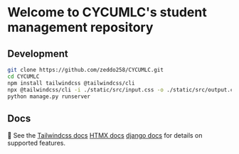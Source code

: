 # Welcome to CYCUMLC's student management repository



## Development
```sh
git clone https://github.com/zeddo258/CYCUMLC.git
cd CYCUMLC
npm install tailwindcss @tailwindcss/cli
npx @tailwindcss/cli -i ./static/src/input.css -o ./static/src/output.css --watch
python manage.py runserver
```

## Docs
📖 See the [Tailwindcss docs](https://tailwindcss.com/docs/installation/tailwind-cli) 
            [HTMX docs](https://htmx.org) 
            [django docs](https://docs.djangoproject.com/en/5.1/)
            for details on supported features.


